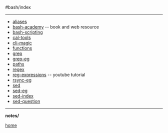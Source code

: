 

#bash/index
_____


  * [aliases](/home/pi/Documents/notesystem/bash-aliases.md)
  * [bash-academy](/home/pi/Documents/notesystem/bash-academy.md) -- book and web resource
  * [bash-scripting](/home/pi/Documents/notesystem/bash-scripting-cheat.md)
  * [cal-tools](/home/pi/Documents/notesystem/cal-tools.md)
  * [cli-magic](/home/pi/Documents/notesystem/cli-magic.md)
  * [functions](/home/pi/Documents/notesystem/bash-functions.md)
  * [grep](/home/pi/Documents/notesystem/grep.md)
  * [grep-eg](/home/pi/Documents/notesystem/grep-eg.md)
  * [paths](/home/pi/Documents/notesystem/bash-path.md)
  * [regex](/home/pi/Documents/notesystem/regex.md)
  * [reg-expressions](/home/pi/Documents/notesystem/bash-reg-expressions.md) -- youtube tutorial
  * [rsync-eg](/home/pi/Documents/notesystem/rsync-eg.md)
  * [sed](/home/pi/Documents/notesystem/sed.md)
  * [sed-eg](/home/pi/Documents/notesystem/sed-eg.md)
  * [sed-index](/home/pi/Documents/notesystem/sed-index.md)
  * [sed-question](/home/pi/Documents/notesystem/sed-question.md)
___

**notes/**

[home](/home/pi/Documents/notesystem/home.md) 